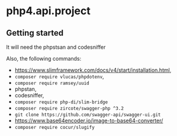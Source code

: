 # php4.api.project



## Getting started
It will need the phpstsan and codesniffer 

Also, the following commands:

- https://www.slimframework.com/docs/v4/start/installation.html,
- ```composer require vlucas/phpdotenv```,
- ```composer require ramsey/uuid```
- phpstan,
- codesniffer,
- ```composer require php-di/slim-bridge```
- ```composer require zircote/swagger-php ^3.2```
- ```git clone https://github.com/swagger-api/swagger-ui.git```
- https://www.base64encoder.io/image-to-base64-converter/
- ```composer require cocur/slugify```